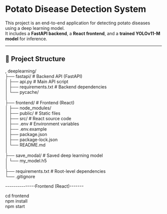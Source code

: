 # Potato Disease Detection System

This project is an end-to-end application for detecting potato diseases using a deep learning model.  
It includes a **FastAPI backend**, a **React frontend**, and a **trained YOLOv11-M model** for inference.

---

## 📂 Project Structure
,
deeplearning/<br>
├── fastapi/ # Backend API (FastAPI)<br>
│ ├── api.py # Main API script<br>
│ ├── requirements.txt # Backend dependencies<br>
│ └── pycache/<br>
│<br>
├── frontend/ # Frontend (React)<br>
│ ├── node_modules/<br>
│ ├── public/ # Static files<br>
│ ├── src/ # React source code<br>
│ ├── .env # Environment variables<br>
│ ├── .env.example<br>
│ ├── package.json<br>
│ ├── package-lock.json<br>
│ └── README.md<br>
│<br>
├── save_modal/ # Saved deep learning model<br>
│ └── my_model.h5<br>
│<br>
├── requirements.txt # Root-level dependencies<br>
└── .gitignore<br>



---------------Frontend (React)-------

cd frontend  <br>
npm install  <br>
npm start  <br>


